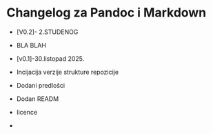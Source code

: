 # Changelog za Pandoc i Markdown
- [V0.2]- 2.STUDENOG
- BLA BLAH 

- [v0.1]-30.listopad 2025.
- Incijacija verzije strukture repozicije
- Dodani predlošci
- Dodan READM
- licence
- 
